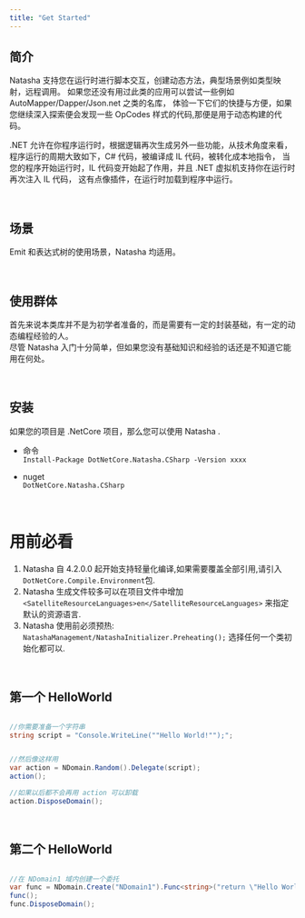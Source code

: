 ```yaml
---
title: "Get Started"
---
```


## 简介

Natasha 支持您在运行时进行脚本交互，创建动态方法，典型场景例如类型映射，远程调用。
如果您还没有用过此类的应用可以尝试一些例如 AutoMapper/Dapper/Json.net 之类的名库，
体验一下它们的快捷与方便，如果您继续深入探索便会发现一些 OpCodes 样式的代码,那便是用于动态构建的代码。

.NET 允许在你程序运行时，根据逻辑再次生成另外一些功能，从技术角度来看，
程序运行的周期大致如下，C# 代码，被编译成 IL 代码，被转化成本地指令，
当您的程序开始运行时，IL 代码变开始起了作用，并且 .NET 虚拟机支持你在运行时再次注入 IL 代码，
这有点像插件，在运行时加载到程序中运行。

<br/>

## 场景

Emit 和表达式树的使用场景，Natasha 均适用。

<br/>

## 使用群体

首先来说本类库并不是为初学者准备的，而是需要有一定的封装基础，有一定的动态编程经验的人。  
尽管 Natasha 入门十分简单，但如果您没有基础知识和经验的话还是不知道它能用在何处。

<br/>

## 安装

如果您的项目是 .NetCore 项目，那么您可以使用 Natasha .

- 命令  
  `Install-Package DotNetCore.Natasha.CSharp -Version xxxx`

- nuget  
  `DotNetCore.Natasha.CSharp`

<br/>

# 用前必看

1. Natasha 自 4.2.0.0 起开始支持轻量化编译,如果需要覆盖全部引用,请引入`DotNetCore.Compile.Environment`包.
2. Natasha 生成文件较多可以在项目文件中增加 `<SatelliteResourceLanguages>en</SatelliteResourceLanguages>` 来指定默认的资源语言.
3. Natasha 使用前必须预热: `NatashaManagement/NatashaInitializer.Preheating();` 选择任何一个类初始化都可以.

<br/>

## 第一个 HelloWorld

```cs

//你需要准备一个字符串
string script = "Console.WriteLine(""Hello World!"");";


//然后像这样用
var action = NDomain.Random().Delegate(script);
action();  

//如果以后都不会再用 action 可以卸载
action.DisposeDomain();

```

<br/>

## 第二个 HelloWorld

```cs

//在 NDomain1 域内创建一个委托
var func = NDomain.Create("NDomain1").Func<string>("return \"Hello World!\";");
func();
func.DisposeDomain();

```
